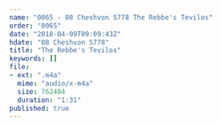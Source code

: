 ```yaml
---
name: "0065 - 08 Cheshvon 5778 The Rebbe's Tevilos"
order: "0065"
date: "2018-04-09T09:09:43Z"
hdate: "08 Cheshvon 5778"
title: "The Rebbe's Tevilos"
keywords: []
file:
- ext: ".m4a"
  mime: "audio/x-m4a"
  size: 762404
  duration: "1:31"
published: true
---
```


